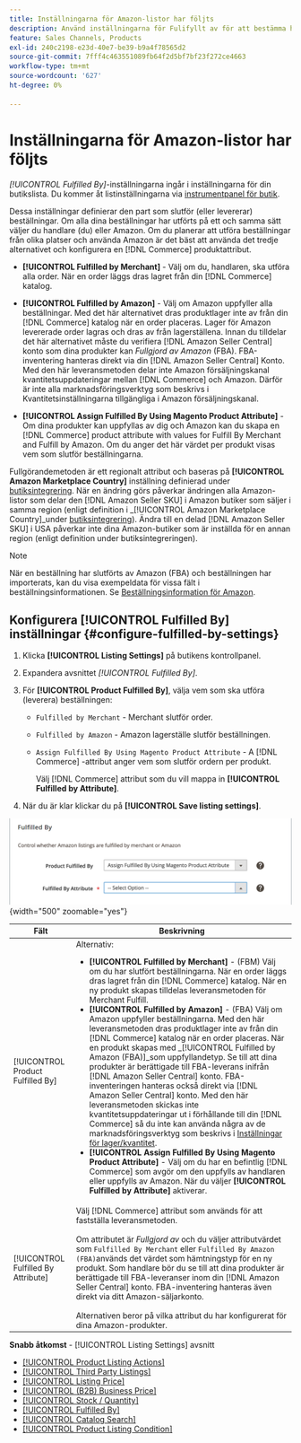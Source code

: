 ```yaml
---
title: Inställningarna för Amazon-listor har följts
description: Använd inställningarna för Fulifyllt av för att bestämma hur beställningarna från Amazon-listorna uppfylls (skickas).
feature: Sales Channels, Products
exl-id: 240c2198-e23d-40e7-be39-b9a4f78565d2
source-git-commit: 7fff4c463551089fb64f2d5bf7bf23f272ce4663
workflow-type: tm+mt
source-wordcount: '627'
ht-degree: 0%

---
```


# Inställningarna för Amazon-listor har följts

_[!UICONTROL Fulfilled By]_-inställningarna ingår i inställningarna för din butikslista. Du kommer åt listinställningarna via [instrumentpanel för butik](./amazon-store-dashboard.md).

Dessa inställningar definierar den part som slutför (eller levererar) beställningar. Om alla dina beställningar har utförts på ett och samma sätt väljer du handlare (du) eller Amazon. Om du planerar att utföra beställningar från olika platser och använda Amazon är det bäst att använda det tredje alternativet och konfigurera en [!DNL Commerce] produktattribut.

- **[!UICONTROL Fulfilled by Merchant]** - Välj om du, handlaren, ska utföra alla order. När en order läggs dras lagret från din [!DNL Commerce] katalog.

- **[!UICONTROL Fulfilled by Amazon]** - Välj om Amazon uppfyller alla beställningar. Med det här alternativet dras produktlager inte av från din [!DNL Commerce] katalog när en order placeras. Lager för Amazon levererade order lagras och dras av från lagerställena. Innan du tilldelar det här alternativet måste du verifiera [!DNL Amazon Seller Central] konto som dina produkter kan _Fullgjord av Amazon_ (FBA). FBA-inventering hanteras direkt via din [!DNL Amazon Seller Central] Konto. Med den här leveransmetoden delar inte Amazon försäljningskanal kvantitetsuppdateringar mellan [!DNL Commerce] och Amazon. Därför är inte alla marknadsföringsverktyg som beskrivs i Kvantitetsinställningarna tillgängliga i Amazon försäljningskanal.

- **[!UICONTROL Assign Fulfilled By Using Magento Product Attribute]** - Om dina produkter kan uppfyllas av dig och Amazon kan du skapa en [!DNL Commerce] product attribute with values for Fulfill By Merchant and Fulfill by Amazon. Om du anger det här värdet per produkt visas vem som slutför beställningarna.

Fullgörandemetoden är ett regionalt attribut och baseras på **[!UICONTROL Amazon Marketplace Country]** inställning definierad under [butiksintegrering](./store-integration.md). När en ändring görs påverkar ändringen alla Amazon-listor som delar den [!DNL Amazon Seller SKU] i Amazon butiker som säljer i samma region (enligt definition i _[!UICONTROL Amazon Marketplace Country]_under [butiksintegrering](./store-integration.md)). Ändra till en delad [!DNL Amazon Seller SKU] i USA påverkar inte dina Amazon-butiker som är inställda för en annan region (enligt definition under butiksintegreringen).

>[!NOTE]
>
>När en beställning har slutförts av Amazon (FBA) och beställningen har importerats, kan du visa exempeldata för vissa fält i beställningsinformationen. Se [Beställningsinformation för Amazon](./amazon-order-details.md).

## Konfigurera [!UICONTROL Fulfilled By] inställningar {#configure-fulfilled-by-settings}

1. Klicka **[!UICONTROL Listing Settings]** på butikens kontrollpanel.

1. Expandera avsnittet _[!UICONTROL Fulfilled By]_.

1. För **[!UICONTROL Product Fulfilled By]**, välja vem som ska utföra (leverera) beställningen:

   - `Fulfilled by Merchant` - Merchant slutför order.

   - `Fulfilled by Amazon` - Amazon lagerställe slutför beställningen.

   - `Assign Fulfilled By Using Magento Product Attribute` - A [!DNL Commerce] -attribut anger vem som slutför ordern per produkt.

     Välj [!DNL Commerce] attribut som du vill mappa in **[!UICONTROL Fulfilled by Attribute]**.

1. När du är klar klickar du på **[!UICONTROL Save listing settings]**.

![Inställningarna Fulifyllda](assets/amazon-fulfilled-by.png){width="500" zoomable="yes"}

| Fält | Beskrivning |
|-------------------------------------|----------------------------------------------------------------------------------------------------------------------------------------------------------------------------------------------------------------------------------------------------------------------------------------------------------------------------------------------------------------------------------------------------------------------------------------------------------------------------------------------------------------------------------------------------------------------------------------------------------------------------------------------------------------------------------------------------------------------------------------------------------------------------------------------------------------------------------------------------------------------------------------------------------------------------------------------------------------------------------------------------------------------------------------------------------------------------------------------------------------------------------------------------------------------------------------------------------------------------------------------------------------------------------------------------------------------------------------------|
| [!UICONTROL Product Fulfilled By] | Alternativ:<ul><li>**[!UICONTROL Fulfilled by Merchant]** - (FBM) Välj om du har slutfört beställningarna. När en order läggs dras lagret från din [!DNL Commerce] katalog. När en ny produkt skapas tilldelas leveransmetoden för Merchant Fulfill.</li><li>**[!UICONTROL Fulfilled by Amazon]** - (FBA) Välj om Amazon uppfyller beställningarna. Med den här leveransmetoden dras produktlager inte av från din [!DNL Commerce] katalog när en order placeras. När en produkt skapas med _[!UICONTROL Fulfilled by Amazon (FBA)]_som uppfyllandetyp. Se till att dina produkter är berättigade till FBA-leverans inifrån [!DNL Amazon Seller Central] konto. FBA-inventeringen hanteras också direkt via [!DNL Amazon Seller Central] konto. Med den här leveransmetoden skickas inte kvantitetsuppdateringar ut i förhållande till din [!DNL Commerce] så du inte kan använda några av de marknadsföringsverktyg som beskrivs i [Inställningar för lager/kvantitet](./stock-quantity.md).</li><li>**[!UICONTROL Assign Fulfilled By Using Magento Product Attribute]** - Välj om du har en befintlig [!DNL Commerce] som avgör om den uppfylls av handlaren eller uppfylls av Amazon. När du väljer **[!UICONTROL Fulfilled by Attribute]** aktiverar.</li></ul> |
| [!UICONTROL Fulfilled By Attribute] | Välj [!DNL Commerce] attribut som används för att fastställa leveransmetoden.<br><br>Om attributet är _Fullgjord av_ och du väljer attributvärdet som `Fulfilled By Merchant` eller `Fulfilled By Amazon (FBA)`används det värdet som hämtningstyp för en ny produkt. Som handlare bör du se till att dina produkter är berättigade till FBA-leveranser inom din [!DNL Amazon Seller Central] konto. FBA-inventering hanteras även direkt via ditt Amazon-säljarkonto.<br><br>Alternativen beror på vilka attribut du har konfigurerat för dina Amazon-produkter. |

**Snabb åtkomst** - [!UICONTROL Listing Settings] avsnitt

- [[!UICONTROL Product Listing Actions]](./product-listing-actions.md)
- [[!UICONTROL Third Party Listings]](./third-party-listing-settings.md)
- [[!UICONTROL Listing Price]](./listing-price.md)
- [[!UICONTROL (B2B) Business Price]](./business-pricing.md)
- [[!UICONTROL Stock / Quantity]](./stock-quantity.md)
- [[!UICONTROL Fulfilled By]](./fulfilled-by.md)
- [[!UICONTROL Catalog Search]](./catalog-search.md)
- [[!UICONTROL Product Listing Condition]](./product-listing-condition.md)
